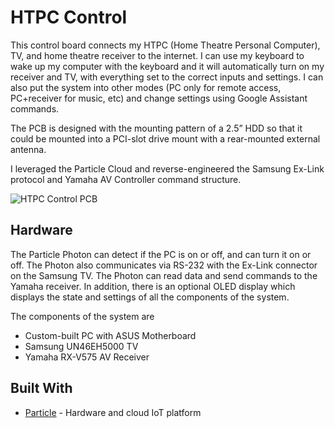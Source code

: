 # HTPC Control

This control board connects my HTPC (Home Theatre Personal Computer), TV, and home theatre receiver to the internet. I can use my keyboard to wake up my computer with the keyboard and it will automatically turn on my receiver and TV, with everything set to the correct inputs and settings. I can also put the system into other modes (PC only for remote access, PC+receiver for music, etc) and change settings using Google Assistant commands.

The PCB is designed with the mounting pattern of a 2.5” HDD so that it could be mounted into a PCI-slot drive mount with a rear-mounted external antenna.

I leveraged the Particle Cloud and reverse-engineered the Samsung Ex-Link protocol and Yamaha AV Controller command structure.

![HTPC Control PCB](https://www.sean-boyd.com/images/project-htpccontrol-pcb.jpg)

## Hardware

The Particle Photon can detect if the PC is on or off, and can turn it on or off. The Photon also communicates via RS-232 with the Ex-Link connector on the Samsung TV. The Photon can read data and send commands to the Yamaha receiver. In addition, there is an optional OLED display which displays the state and settings of all the components of the system.

The components of the system are 
* Custom-built PC with ASUS Motherboard
* Samsung UN46EH5000 TV
* Yamaha RX-V575 AV Receiver

## Built With

* [Particle](https://www.particle.io/) - Hardware and cloud IoT platform